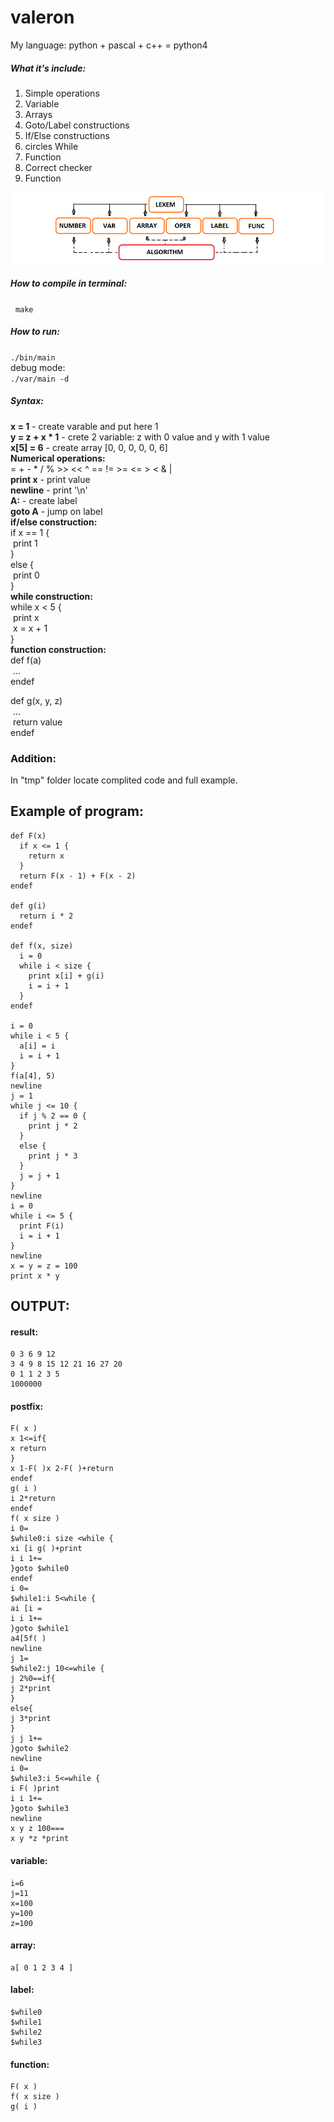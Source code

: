 # valeron
My language: python + pascal + c++ = python4  
   
##### What it's include:  
1) Simple operations  
2) Variable  
3) Arrays  
4) Goto/Label constructions  
5) If/Else constructions  
6) circles While
7) Function
8) Correct checker  
9) Function   

![](var/UML.png)

##### How to compile in terminal:    
&nbsp;&nbsp;<code>make</code>  

##### How to run:   
<code>./bin/main</code>  
debug mode:  
<code>./var/main -d</code>  
##### Syntax:
<strong>x = 1</strong> - create varable and put here 1  
<strong>y = z + x * 1</strong> - crete 2 variable: z with 0 value and y with 1 value  
<strong>x\[5\] = 6</strong> - create array \[0, 0, 0, 0, 0, 6\]  
<strong>Numerical operations:</strong>  
= + - * / % >> << ^ == != >= <= > < & |  
<strong>print x</strong> - print value  
<strong>newline</strong> - print \'\n\'  
<strong>A:</strong> - create label  
<strong>goto A</strong> - jump on label  
<strong>if/else construction:</strong>  
if x == 1 {  
&nbsp;print 1  
}  
else {  
&nbsp;print 0  
}  
<strong>while construction:</strong>  
while x < 5 {  
&nbsp;print x  
&nbsp;x = x + 1  
}  
<strong>function construction:</strong>  
def f(a)   
&nbsp;...  
endef  
  
def g(x, y, z)    
&nbsp;...  
&nbsp;return value  
endef  

### Addition:   
In \"tmp\" folder locate complited code and full example.  

## Example of program:
```
def F(x)  
  if x <= 1 {  
    return x  
  }  
  return F(x - 1) + F(x - 2)  
endef  

def g(i)  
  return i * 2  
endef

def f(x, size)  
  i = 0  
  while i < size {  
    print x[i] + g(i)  
    i = i + 1  
  }  
endef

i = 0  
while i < 5 {  
  a[i] = i  
  i = i + 1  
}  
f(a[4], 5)  
newline  
j = 1  
while j <= 10 {  
  if j % 2 == 0 {  
    print j * 2  
  }  
  else {  
    print j * 3  
  }  
  j = j + 1  
}  
newline  
i = 0  
while i <= 5 {  
  print F(i)  
  i = i + 1  
}  
newline  
x = y = z = 100  
print x * y   
```
## OUTPUT:  
#### result:  
```
0 3 6 9 12  
3 4 9 8 15 12 21 16 27 20  
0 1 1 2 3 5 
1000000  
```
#### postfix:  
```
F( x )  
x 1<=if{  
x return   
}  
x 1-F( )x 2-F( )+return  
endef  
g( i )  
i 2*return   
endef  
f( x size )  
i 0=  
$while0:i size <while {  
xi [i g( )+print   
i i 1+=  
}goto $while0  
endef  
i 0=  
$while1:i 5<while {  
ai [i =  
i i 1+=  
}goto $while1  
a4[5f( )  
newline  
j 1=  
$while2:j 10<=while {  
j 2%0==if{   
j 2*print   
}  
else{  
j 3*print   
}  
j j 1+=  
}goto $while2  
newline   
i 0=  
$while3:i 5<=while {  
i F( )print   
i i 1+=  
}goto $while3   
newline   
x y z 100===  
x y *z *print   
```
#### variable:  
```
i=6  
j=11  
x=100  
y=100  
z=100  
```
#### array:
```
a[ 0 1 2 3 4 ]  
```
#### label:    
```
$while0  
$while1  
$while2  
$while3  
```
#### function:  
```
F( x )  
f( x size )  
g( i )  
```
